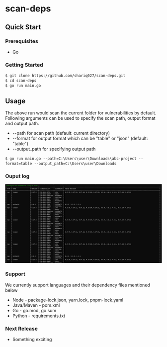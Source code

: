 # scan-deps

## Quick Start

### Prerequisites
* Go

### Getting Started
```
$ git clone https://github.com/shariq027/scan-deps.git
$ cd scan-deps
$ go run main.go
```

## Usage

The above run would scan the current folder for vulnerabilities by default. Following arguments can be used to specify the scan path, output format and output path.
* --path for scan path (default: current directory) 
* --format for output format which can be "table" or "json"  (default: "table")
* --output_path for specifying output path
```
$ go run main.go --path=C:\Users\user\Downloads\abc-project --format=table --output_path=C:\Users\user\Downloads
```
### Ouput log
![alt text](https://github.com/shariq027/scan-deps/blob/master/docs/images/demo-shot.png)

### Support

We currently support languages and their dependency files mentioned below
* Node - package-lock.json, yarn.lock, pnpm-lock.yaml
* Java/Maven - pom.xml
* Go - go.mod, go.sum
* Python - requirements.txt

### Next Release
* Something exciting
